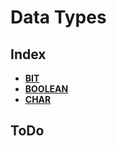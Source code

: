 # Data Types

## Index

* **[BIT](./bit.md)** <br>
* **[BOOLEAN](./boolean.md)** <br>
* **[CHAR](./char.md)** <br>

## ToDo


